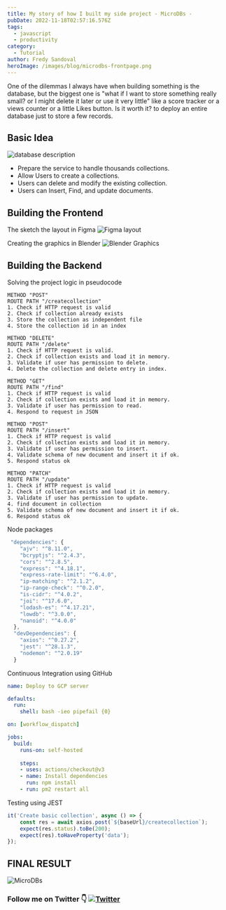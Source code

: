 ```yaml
---
title: My story of how I built my side project - MicroDBs -
pubDate: 2022-11-18T02:57:16.576Z
tags:
  - javascript
  - productivity
category:
  - Tutorial
author: Fredy Sandoval
heroImage: /images/blog/microdbs-frontpage.png
---
```

One of the dilemmas I always have when building something is the database, but the biggest one is "what if I want to store something really small? or I might delete it later or use it very little" like a score tracker or a views counter or a little Likes button. Is it worth it? to deploy an entire database just to store a few records.




## Basic Idea
![database description](https://dev-to-uploads.s3.amazonaws.com/uploads/articles/scvjb0keex13z448hazu.png)

* Prepare the service to handle thousands collections.
* Allow Users to create a collections.
* Users can delete and modify the existing collection.
* Users can Insert, Find, and update documents.



## Building the Frontend

The sketch the layout in Figma
![Figma layout](https://dev-to-uploads.s3.amazonaws.com/uploads/articles/xzx5495qebb45r0441pb.PNG)

Creating the graphics in Blender
![Blender Graphics](https://dev-to-uploads.s3.amazonaws.com/uploads/articles/v15n6rejoobq4rvg0ssb.png)



## Building the Backend

Solving the project logic in pseudocode
```
METHOD "POST" 
ROUTE PATH "/createcollection"
1. Check if HTTP request is valid
2. Check if collection already exists
3. Store the collection as independent file
4. Store the collection id in an index

METHOD "DELETE"
ROUTE PATH "/delete"
1. Check if HTTP request is valid.
2. Check if collection exists and load it in memory.
3. Validate if user has permission to delete.
4. Delete the collection and delete entry in index.

METHOD "GET"
ROUTE PATH "/find"
1. Check if HTTP request is valid
2. Check if collection exists and load it in memory.
3. Validate if user has permission to read.
4. Respond to request in JSON

METHOD "POST"
ROUTE PATH "/insert"
1. Check if HTTP request is valid
2. Check if collection exists and load it in memory.
3. Validate if user has permission to insert.
4. Validate schema of new document and insert it if ok.
5. Respond status ok

METHOD "PATCH"
ROUTE PATH "/update"
1. Check if HTTP request is valid
2. Check if collection exists and load it in memory.
3. Validate if user has permission to update.
4. find document in collection
5. Validate schema of new document and insert it if ok.
6. Respond status ok

```


Node packages
```js
 "dependencies": {
    "ajv": "^8.11.0",
    "bcryptjs": "^2.4.3",
    "cors": "^2.8.5",
    "express": "^4.18.1",
    "express-rate-limit": "^6.4.0",
    "ip-matching": "^2.1.2",
    "ip-range-check": "^0.2.0",
    "is-cidr": "^4.0.2",
    "joi": "^17.6.0",
    "lodash-es": "^4.17.21",
    "lowdb": "^3.0.0",
    "nanoid": "^4.0.0"
  },
  "devDependencies": {
    "axios": "^0.27.2",
    "jest": "^28.1.3",
    "nodemon": "^2.0.19"
  }
```
Continuous Integration using GitHub


```yml
name: Deploy to GCP server

defaults:
  run:
    shell: bash -ieo pipefail {0}

on: [workflow_dispatch]

jobs:
  build:
    runs-on: self-hosted
    
    steps:
    - uses: actions/checkout@v3
    - name: Install dependencies
      run: npm install
    - run: pm2 restart all
```

Testing using JEST


```js
it('Create basic collection', async () => {
    const res = await axios.post(`${baseUrl}/createcollection`);
    expect(res.status).toBe(200);
    expect(res).toHaveProperty('data');
});
```

## FINAL RESULT

![MicroDBs](https://dev-to-uploads.s3.amazonaws.com/uploads/articles/m6m0owytcn8gip2owqnp.PNG)

### Follow me on Twitter 👇 [![Twitter](https://img.shields.io/twitter/url.svg?label=Follow%20%40fsandovaldev&style=social&url=https%3A%2F%2Ftwitter.com%2Ffsandovaldev)](https://twitter.com/fsandovaldev)